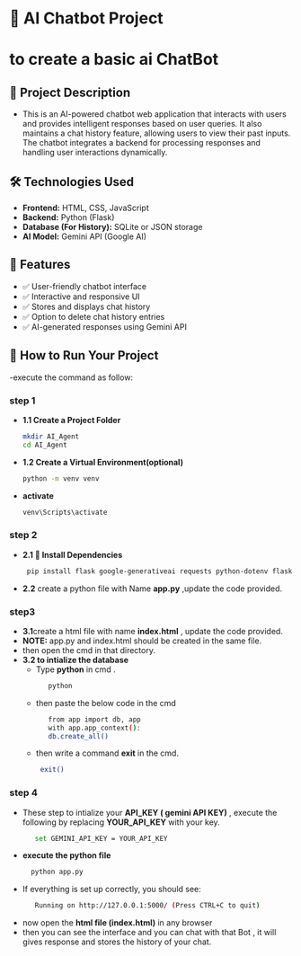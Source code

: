 # **🌟 AI Chatbot Project**
# to create a basic ai ChatBot
## 📌 Project Description 
- This is an AI-powered chatbot web application that interacts with users and provides intelligent responses based on user queries. It also maintains a chat history feature, allowing users to view their past inputs. The chatbot integrates a backend for processing responses and handling user interactions dynamically.
## 🛠️ Technologies Used
- **Frontend:** HTML, CSS, JavaScript
- **Backend:** Python (Flask)
- **Database (For History):** SQLite or JSON storage
- **AI Model:** Gemini API (Google AI)
## 🚀 Features
- ✅ User-friendly chatbot interface
- ✅ Interactive and responsive UI
- ✅ Stores and displays chat history
- ✅ Option to delete chat history entries
- ✅ AI-generated responses using Gemini API
## 📌 How to Run Your Project

-execute the command as follow:
### **step 1**
- **1.1 Create a Project Folder**
  ```sh
  mkdir AI_Agent
  cd AI_Agent
- **1.2 Create a Virtual Environment(optional)**
   ```sh
   python -m venv venv
 - **activate**
    ```sh
    venv\Scripts\activate
### **step 2**

- **2.1 📌 Install Dependencies**
    ```sh
     pip install flask google-generativeai requests python-dotenv flask-cors
- **2.2** create a python file with Name **app.py** ,update the code provided.
### **step3**
- **3.1**create a html file with name **index.html**  , update the code provided.
-  **NOTE:** app.py and index.html should be created in the same file.
- then open the cmd in that directory.
- **3.2 to intialize the database**
  - Type  **python** in cmd .
     ```sh
        python
  - then paste the below code in the cmd
     ```sh
        from app import db, app
        with app.app_context():
        db.create_all()
  - then write a command **exit** in the cmd.
     ```sh
      exit()
  
### **step 4**
- These step to intialize your **API_KEY ( gemini API KEY)** , execute the following by replacing **YOUR_API_KEY** with your key.
  ```sh
     set GEMINI_API_KEY = YOUR_API_KEY
- **execute the python file**
   ```sh
     python app.py
- If everything is set up correctly, you should see:
  ```sh
     Running on http://127.0.0.1:5000/ (Press CTRL+C to quit)
- now open the **html file (index.html)** in any browser
- then you can see the interface and you can chat with that Bot , it will gives response and stores the history of your chat.

 

   
 
